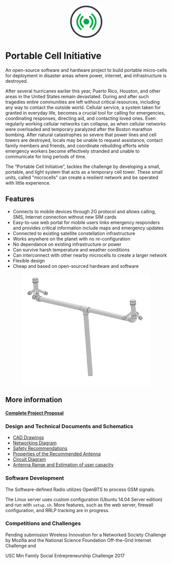 <p align="center"><img src="/logo.png" alt="PCI Logo" width="100" align="center"></p>

# Portable Cell Initiative
An open-source software and hardware project to build portable micro-cells for deployment in disaster areas where power, internet, and infrastructure is destroyed.

After several hurricanes earlier this year, Puerto Rico, Houston, and other areas in the United States remain devastated. During and after such tragedies entire communities are left without critical resources, including any way to contact the outside world. Cellular service, a system taken for granted in everyday life, becomes a crucial tool for calling for emergencies, coordinating responses, directing aid, and contacting loved ones. Even regularly working cellular networks can collapse, as when cellular networks were overloaded and temporary paralyzed after the Boston marathon bombing. After natural catastrophes so severe that power lines and cell towers are destroyed, locals may be unable to request assistance, contact family members and friends, and coordinate rebuilding efforts while emergency workers become effectively stranded and unable to communicate for long periods of time.

The “Portable Cell Initiative”, tackles the challenge by developing a small, portable, and light system that acts as a temporary cell tower. These small units, called "microcells" can create a resilient network and be operated with little experience.

## Features
* Connects to mobile devices through 2G protocol and allows calling, SMS, Internet connection without new SIM cards
* Easy-to-use web portal for mobile users links emergency responders and provides critical information include maps and emergency updates
* Connected to existing satellite constellation infrastructure
* Works anywhere on the planet with no re-configuration
* No dependance on existing infrastructure or power
* Can survive harsh temperature and weather conditions
* Can interconnect with other nearby microcells to create a larger network
* Flexible design
* Cheap and based on open-sourced hardware and software

<p align="center"><img src="structural_CAD/img/array_3d-1.jpg" alt="Antenna Array example" width="400"></p>

## More information

#### [Complete Project Proposal](https://drive.google.com/open?id=1P7SBx1yV2n8gCgzejELNr3f8qNV_H3i-8C9I9dhl-e8)

### Design and Technical Documents and Schematics
* [CAD Drawings](https://github.com/Ironarcher/portable-cell-initiative/tree/master/structural_CAD)
* [Networking Diagram](https://drive.google.com/file/d/1F7UjbKQFGlt_Ugc90fcQds3FkP_MWMTc/view?usp=sharing)
* [Safety Recommendations](https://github.com/Ironarcher/portable-cell-initiative/blob/master/Safety%20Recommendations.docx?raw=true)
* [Properties of the Recommended Antenna](https://github.com/Ironarcher/portable-cell-initiative/blob/master/Antenna%20Analysis.docx)
* [Circuit Diagram](https://drive.google.com/file/d/19UB1lHhNbGaFvCO_THeIRcXM_tuGDZBh/view?usp=sharing)
* [Antenna Range and Estimation of user capacity](https://github.com/Ironarcher/portable-cell-initiative/blob/master/Range%20and%20Subscriber%20Analysis.docx)

### Software Development
The Software-defined Radio utilizes OpenBTS to process GSM signals.

The Linux server uses custom configuration (Ubuntu 14.04 Server edition) and run with `setup.sh`. More features, such as the web server, firewall configuration, and RRLP tracking are in progress.

### Competitions and Challenges
Pending submission Wireless Innovation for a Networked Society Challenge by Mozilla and the National Science Foundation
Off-the-Grid Internet Challenge and

USC Min Family Social Entrepreneurship Challenge 2017
